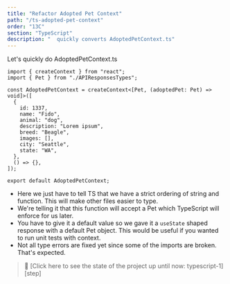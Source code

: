 ```yaml
---
title: "Refactor Adopted Pet Context"
path: "/ts-adopted-pet-context"
order: "13C"
section: "TypeScript"
description: "  quickly converts AdoptedPetContext.ts"
---
```


Let's quickly do AdoptedPetContext.ts

```tsx
import { createContext } from "react";
import { Pet } from "./APIResponsesTypes";

const AdoptedPetContext = createContext<[Pet, (adoptedPet: Pet) => void]>([
  {
    id: 1337,
    name: "Fido",
    animal: "dog",
    description: "Lorem ipsum",
    breed: "Beagle",
    images: [],
    city: "Seattle",
    state: "WA",
  },
  () => {},
]);

export default AdoptedPetContext;
```

- Here we just have to tell TS that we have a strict ordering of string and function. This will make other files easier to type.
- We're telling it that this function will accept a Pet which TypeScript will enforce for us later.
- You have to give it a default value so we gave it a `useState` shaped response with a default Pet object. This would be useful if you wanted to run unit tests with context.
- Not all type errors are fixed yet since some of the imports are broken. That's expected.

> 🏁 [Click here to see the state of the project up until now: typescript-1][step]

